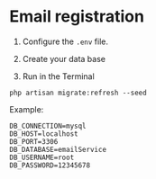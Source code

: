 # Email registration

1. Configure the `.env` file.

2. Create your data base

3. Run in the Terminal

``
php artisan migrate:refresh --seed
``

Example:
````
DB_CONNECTION=mysql
DB_HOST=localhost
DB_PORT=3306
DB_DATABASE=emailService
DB_USERNAME=root
DB_PASSWORD=12345678
````

